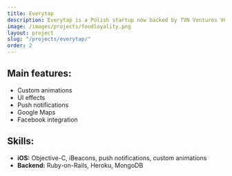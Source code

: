 ```yaml
---
title: Everytap
description: Everytap is a Polish startup now backed by TVN Ventures VC. We not only bootstrapped the implementation on both platforms and provided the Ruby-on-Rails backend, but also helped its founders understand the customer’s needs even before the idea was fully definite and clear. The realised project resulted is an innovative loyalty program for iOS & Android platforms using iBeacon technology for collecting and spending points and notifying users about new events and promotions in the shops and restaurants.
image: /images/projects/foodloyality.png
layout: project
slug: "/projects/everytap/"
order: 2
---
```


## Main features:

- Custom animations
- UI effects
- Push notifications
- Google Maps
- Facebook integration

## Skills:

- **iOS:** Objective-C, iBeacons, push notifications, custom animations
- **Backend:** Ruby-on-Rails, Heroku, MongoDB
